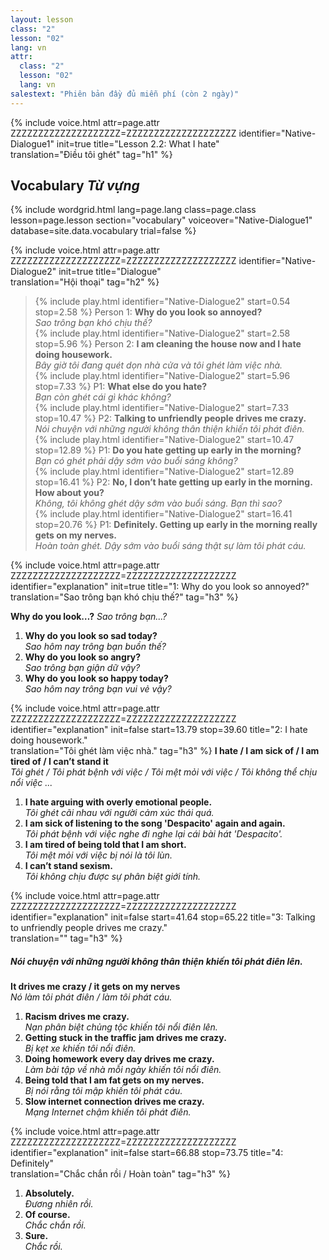 ```yaml
---
layout: lesson
class: "2"
lesson: "02"
lang: vn
attr:
  class: "2"
  lesson: "02"
  lang: vn
salestext: "Phiên bản đầy đủ miễn phí (còn 2 ngày)"
---
```


{%  include voice.html attr=page.attr      ZZZZZZZZZZZZZZZZZZZZ=ZZZZZZZZZZZZZZZZZZZZ
	identifier="Native-Dialogue1"  init=true
	title="Lesson 2.2: What I hate"        
	translation="Điều tôi ghét"
    tag="h1" %}


## Vocabulary   *Từ vựng*

{% include wordgrid.html lang=page.lang
		class=page.class 
		lesson=page.lesson 
		section="vocabulary"
		voiceover="Native-Dialogue1"
		database=site.data.vocabulary 
		trial=false %}


{%  include voice.html attr=page.attr       ZZZZZZZZZZZZZZZZZZZZ=ZZZZZZZZZZZZZZZZZZZZ
	identifier="Native-Dialogue2"  init=true
	title="Dialogue"        
	translation="Hội thoại"
    tag="h2" %}


> {% include play.html identifier="Native-Dialogue2" start=0.54 stop=2.58 %} Person 1: **Why do you look so annoyed?**    
> *Sao trông bạn khó chịu thế?*    
> {% include play.html identifier="Native-Dialogue2" start=2.58 stop=5.96 %} Person 2: **I am cleaning the house now and I hate doing housework.**    
> *Bây giờ tôi đang quét dọn nhà cửa và tôi ghét làm việc nhà.*     
> {% include play.html identifier="Native-Dialogue2" start=5.96 stop=7.33 %} P1: **What else do you hate?**    
> *Bạn còn ghét cái gì khác không?*    
> {% include play.html identifier="Native-Dialogue2" start=7.33 stop=10.47 %} P2: **Talking to unfriendly people drives me crazy.**    
> *Nói chuyện với những người không thân thiện khiến tôi phát điên.*    
> {% include play.html identifier="Native-Dialogue2" start=10.47 stop=12.89 %} P1: **Do you hate getting up early in the morning?**    
> *Bạn có ghét phải dậy sớm vào buổi sáng không?*    
> {% include play.html identifier="Native-Dialogue2" start=12.89 stop=16.41 %} P2: **No, I don’t hate getting up early in the morning. How about you?**    
> *Không, tôi không ghét dậy sớm vào buổi sáng. Bạn thì sao?*    
> {% include play.html identifier="Native-Dialogue2" start=16.41 stop=20.76 %} P1: **Definitely. Getting up early in the morning really gets on my nerves.**    
> *Hoàn toàn ghét. Dậy sớm vào buổi sáng thật sự làm tôi phát cáu.*    

{%  include voice.html attr=page.attr       ZZZZZZZZZZZZZZZZZZZZ=ZZZZZZZZZZZZZZZZZZZZ
	identifier="explanation"  init=true
	title="1: Why do you look so annoyed?"        
	translation="Sao trông bạn khó chịu thế?"
    tag="h3" %}
	
**Why do you look…?**     *Sao trông bạn...?*

1. **Why do you look so sad today?**  
*Sao hôm nay trông bạn buồn thế?*
2. **Why do you look so angry?**  
*Sao trông bạn giận dữ vậy?*
3. **Why do you look so happy today?**  
*Sao hôm nay trông bạn vui vẻ vậy?*

{%  include voice.html attr=page.attr       ZZZZZZZZZZZZZZZZZZZZ=ZZZZZZZZZZZZZZZZZZZZ
	identifier="explanation"  init=false start=13.79 stop=39.60
	title="2: I hate doing housework."        
	translation="Tôi ghét làm việc nhà."
    tag="h3" %}
**I hate / I am sick of / I am tired of / I can’t stand it**   
*Tôi ghét / Tôi phát bệnh với việc / Tôi mệt mỏi với việc / Tôi không thể chịu nổi việc ...*

1. **I hate arguing with overly emotional people.**  
*Tôi ghét cãi nhau với người cảm xúc thái quá.*
2. **I am sick of listening to the song 'Despacito' again and again.**  
*Tôi phát bệnh với việc nghe đi nghe lại cái bài hát 'Despacito'.*
3. **I am tired of being told that I am short.**  
*Tôi mệt mỏi với việc bị nói là tôi lùn.*
4. **I can’t stand sexism.**  
*Tôi không chịu được sự phân biệt giới tính.*

{%  include voice.html attr=page.attr       ZZZZZZZZZZZZZZZZZZZZ=ZZZZZZZZZZZZZZZZZZZZ
	identifier="explanation"  init=false start=41.64 stop=65.22
	title="3: Talking to unfriendly people drives me crazy."        
	translation=""
    tag="h3" %}
##### *Nói chuyện với những người không thân thiện khiến tôi phát điên lên.*
**It drives me crazy / it gets on my nerves**   
*Nó làm tôi phát điên / làm tôi phát cáu.*

1. **Racism drives me crazy.**  
*Nạn phân biệt chủng tộc khiến tôi nổi điên lên.*
2. **Getting stuck in the traffic jam drives me crazy.**  
*Bị kẹt xe khiến tôi nổi điên.*
3. **Doing homework every day drives me crazy.**  
*Làm bài tập về nhà mỗi ngày khiến tôi nổi điên.*
4. **Being told that I am fat gets on my nerves.**  
*Bị nói rằng tôi mập khiến tôi phát cáu.*
5. **Slow internet connection drives me crazy.**  
*Mạng Internet chậm khiến tôi phát điên.*

{%  include voice.html attr=page.attr       ZZZZZZZZZZZZZZZZZZZZ=ZZZZZZZZZZZZZZZZZZZZ
	identifier="explanation"  init=false start=66.88 stop=73.75 
	title="4: Definitely"        
	translation="Chắc chắn rồi / Hoàn toàn"
    tag="h3" %}

1. **Absolutely.**  
*Đương nhiên rồi.*
2. **Of course.**  
*Chắc chắn rồi.*
3. **Sure.**  
*Chắc rồi.*

